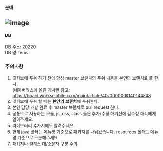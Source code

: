 
#### 분배 


![image](https://github.com/user-attachments/assets/e518ebad-ad62-4ed4-abd7-52053d327ab6)
-----

#### DB 
DB 주소: 20220  
DB 명: fems 

### 주의사항 
1. 깃허브에 푸쉬 하기 전에 항상 master 브랜치의 푸쉬 내용을 본인의 브랜치로 풀 한다.  
   (네이버웍스에 올린 게시글 참고: <https://board.worksmobile.com/main/article/4070000000140144848>
2. 깃허브에 푸쉬 할 때는 **본인의 브랜치**에 푸쉬한다.
3. 본인 담당 개발 완료 후 master 브랜치로 pull request 한다. 
4. 공통으로 사용하는 모듈, js, css, class 들은 추가/수정 하기전에 김수정 대리에게 알려주세요.
5. 라이브러리 추가시에도 알려주세요.
6. 현재 java 폴더는 메뉴명 기준으로 패키지를 나눠놨습니다. resources 폴더도 메뉴명 기준으로 구분해주세요
7. 패키지나 클래스 대/소문자 구분 주의 
   








